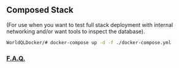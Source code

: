 ## Composed Stack
(For use when you want to test full stack deployment with internal networking and/or want tools to inspect the database).
```bash
WorldQLDocker/# docker-compose up -d -f ./docker-compose.yml
```

### [F.A.Q.](./DockerFAQ.md)
